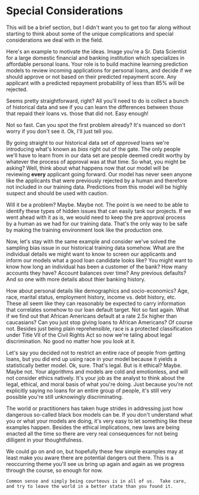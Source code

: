 # Special Considerations

This will be a brief section, but I didn't want you to get too far along without starting to think about some of the unique complications and special considerations we deal with in the field.

Here's an example to motivate the ideas.  Image you're a Sr. Data Scientist for a large domestic financial and banking institution which specializes in affordable personal loans.  Your role is to build machine learning prediction models to review incoming applications for personal loans, and decide if we should approve or not based on their predicted repayment score.  Any applicant with a predicted repayment probability of less than 85% will be rejected.

Seems pretty straightforward, right?  All you'll need to do is collect a bunch of historical data and see if you can learn the differences between those that repaid their loans vs. those that did not.  Easy enough!

Not so fast.  Can you spot the first problem already?  It's nuanced so don't worry if you don't see it.  Ok, I'll just tell you.

By going straight to our historical data set of _approved_ loans we're introducing what's known as _bias_ right out of the gate.  The only people we'll have to learn from in our data set are people deemed credit worthy by whatever the process of approval was at that time.  So what, you might be asking?  Well, think about what happens now that our model will be reviewing **every** applicant going forward.  Our model has never seen anyone like the applicants that were previously rejected by a human and therefore not included in our training data.  Predictions from this model will be highly suspect and should be used with caution.

Will it be a problem?  Maybe.  Maybe not.  The point is we need to be able to identify these types of hidden issues that can easily tank our projects.  If we went ahead with it as is, we would need to keep the pre approval process by a human as we had for our training data.  That's the only way to be safe by making the training environment look like the production one.

Now, let's stay with the same example and consider we've solved the sampling bias issue in our historical training data somehow.  What are the individual details we might want to know to screen our applicants and inform our models what a good loan candidate looks like?  You might want to know how long an individual has been a customer of the bank?  How many accounts they have?  Account balances over time?  Any previous defaults?  And so one with more details about thier banking history.

How about personal details like demographics and socio-economics?  Age, race, marital status, employment history, income vs. debt history, etc.  These all seem like they can reasonably be expected to carry information that correlates somehow to our loan default target.  Not so fast again.  What if we find out that African Americans default at a rate 2.5x higher than caucasians?  Can you just stop giving loans to African Americans?  Of course not.  Besides just being plain reprehensible, race is a protected classification under Title VII of the Civil Rights Act so now we're taling about legal discrimination.  No good no matter how you look at it.

Let's say you decided not to restrict an entire race of people from getting loans, but you did end up using race in your model because it yields a statistically better model.  Ok, sure.  That's legal.  But is it ethical?  Maybe.  Maybe not.  Your algorithms and models are cold and emotionless, and will not consider ethics natively.  It's your job as the analyst to think about the legal, ethical, and moral basis of what you're doing.  Just because you're not explicitly saying no loans for an entire group of people, it's still very possible you're still unknowingly discriminating.

The world or practitioners has taken huge strides in addressing just how dangerous so-called black box models can be.  If you don't understand what you or what your models are doing, it's very easy to let something like these examples happen.  Besides the ethical implications, new laws are being enacted all the time so there are very real consequences for not being dilligent in your thoughtfulness.

We could go on and on, but hopefully these few simple examples may at least make you aware there are potential dangers out there.  This is a reoccurring theme you'll see us bring up again and again as we progress through the course, so enough for now.

```{tip}
Common sense and simply being courteous is in all of us.  Take care, and try to leave the world in a better state than you found it.
```